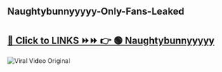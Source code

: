 
 ## Naughtybunnyyyyy-Only-Fans-Leaked

# <h2><a href="https://clipsfans.com/Naughtybunnyyyyy&ref=git">🔗 Click to LINKS ⏩⏩ 👉 🟢 Naughtybunnyyyyy </a></h2>

<a href="https://clipsfans.com/Naughtybunnyyyyy&ref=git" rel="nofollow" data-target="animated-image.originalLink"><img src="https://i.ibb.co.com/xMMVF88/686577567.gif" alt="Viral Video Original" style="max-width: 100%; display: inline-block;" data-target="animated-image.originalImage"></a>
